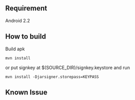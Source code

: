 ## Requirement ##

Android 2.2

## How to build ##

Build apk

    mvn install

or put signkey at $(SOURCE_DIR)/signkey.keystore and run

    mvn install -Djarsigner.storepass=KEYPASS

## Known Issue ##


